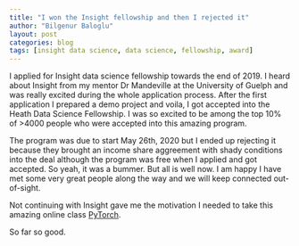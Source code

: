 ```yaml
---
title: "I won the Insight fellowship and then I rejected it"
author: "Bilgenur Baloglu"
layout: post
categories: blog
tags: [insight data science, data science, fellowship, award]
---
```


I applied for Insight data science fellowship towards the end of 2019. I heard about Insight from my mentor Dr Mandeville 
at the University of Guelph and was really excited during the whole application process. After the first application I prepared a demo project 
and voila, I got accepted into the Heath Data Science Fellowship. I was so excited to be among the top 10% of >4000 people who were accepted into this amazing program.

The program was due to start May 26th, 2020 but I ended up rejecting it because they brought an income share aggreement with shady conditions into the deal although the 
program was free when I applied and got accepted. So yeah, it was a bummer. But all is well now. I am happy I have met some very great people along the way and we will keep 
connected out-of-sight. 

Not continuing with Insight gave me the motivation I needed to take this amazing online class [PyTorch](https://jovian.ml/forum/c/pytorch-zero-to-gans/18). 

So far so good. 
